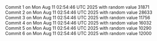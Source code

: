 Commit 1 on Mon Aug 11 02:54:46 UTC 2025 with random value 31871
Commit 2 on Mon Aug 11 02:54:46 UTC 2025 with random value 28633
Commit 3 on Mon Aug 11 02:54:46 UTC 2025 with random value 11756
Commit 4 on Mon Aug 11 02:54:46 UTC 2025 with random value 16032
Commit 5 on Mon Aug 11 02:54:46 UTC 2025 with random value 10290
Commit 6 on Mon Aug 11 02:54:46 UTC 2025 with random value 12000
